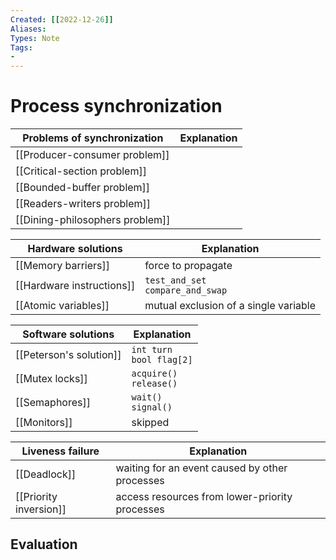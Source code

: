 ```yaml
---
Created: [[2022-12-26]]
Aliases: 
Types: Note
Tags: 
- 
---
```

# Process synchronization

| Problems of synchronization     | Explanation |
| ------------------------------- | ----------- |
| [[Producer-consumer problem]]   |             |
| [[Critical-section problem]]    |             |
| [[Bounded-buffer problem]]      |             |
| [[Readers-writers problem]]     |             |
| [[Dining-philosophers problem]] |             |

| Hardware solutions        | Explanation                           |
| ------------------------- | ------------------------------------- |
| [[Memory barriers]]       | force to propagate                    |
| [[Hardware instructions]] | `test_and_set`<br>`compare_and_swap`  |
| [[Atomic variables]]      | mutual exclusion of a single variable |

| Software solutions      | Explanation                  |
| ----------------------- | ---------------------------- |
| [[Peterson's solution]] | `int turn`<br>`bool flag[2]` |
| [[Mutex locks]]         | `acquire()`<br>`release()`   |
| [[Semaphores]]          | `wait()`<br>`signal()`       |
| [[Monitors]]            | skipped                      |

| Liveness failure       | Explanation                                    |
| ---------------------- | ---------------------------------------------- |
| [[Deadlock]]           | waiting for an event caused by other processes |
| [[Priority inversion]] | access resources from lower-priority processes |

## Evaluation

